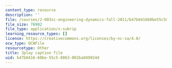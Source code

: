 ```yaml
---
content_type: resource
description: ''
file: /courses/2-003sc-engineering-dynamics-fall-2011/b47b841660be55c58863002ba049924d_tm51lwadMOc.vtt
file_size: 76902
file_type: application/x-subrip
learning_resource_types: []
license: https://creativecommons.org/licenses/by-nc-sa/4.0/
ocw_type: OCWFile
resourcetype: Other
title: 3play caption file
uid: b47b8416-60be-55c5-8863-002ba049924d
---
```

